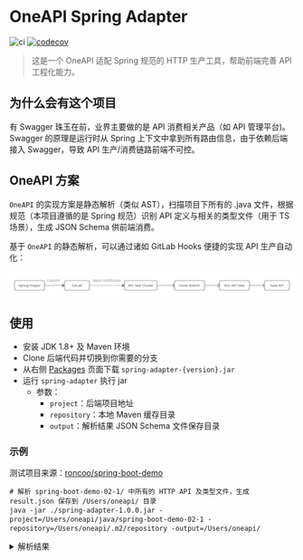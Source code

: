 # OneAPI Spring Adapter

![ci](https://github.com/tudou527/oneapi-spring-adapter/actions/workflows/workflow.yml/badge.svg)
[![codecov](https://codecov.io/gh/tudou527/oneapi-spring-adapter/branch/master/graph/badge.svg)](https://codecov.io/gh/tudou527/oneapi-spring-adapter)

> 这是一个 OneAPI 适配 Spring 规范的 HTTP 生产工具，帮助前端完善 API 工程化能力。

## 为什么会有这个项目
有 Swagger 珠玉在前，业界主要做的是 API 消费相关产品（如 API 管理平台)。Swagger 的原理是运行时从 Spring 上下文中拿到所有路由信息，由于依赖后端接入 Swagger，导致 API 生产/消费链路前端不可控。

## OneAPI 方案
`OneAPI` 的实现方案是静态解析（类似 AST），扫描项目下所有的 .java 文件，根据规范（本项目遵循的是 Spring 规范）识别 API 定义与相关的类型文件（用于 TS 场景），生成 JSON Schema 供前端消费。

基于 `OneAPI` 的静态解析，可以通过诸如 GitLab Hooks 便捷的实现 API 生产自动化：

<img src="https://raw.githubusercontent.com/tudou527/oneapi-spring-adapter/master/images/follow.png" width="760" />

## 使用
* 安装 JDK 1.8+ 及 Maven 环境
* Clone 后端代码并切换到你需要的分支
* 从右侧 [Packages](https://github.com/tudou527/oneapi-spring-adapter/packages/1516700) 页面下载 `spring-adapter-{version}.jar`
* 运行 `spring-adapter` 执行 jar
  * 参数：
    * `project`：后端项目地址
    * `repository`：本地 Maven 缓存目录
    * `output`：解析结果 JSON Schema 文件保存目录

### 示例
测试项目来源：[roncoo/spring-boot-demo](https://github.com/roncoo/spring-boot-demo/blob/master/spring-boot-demo-02-1/src/main/java/com/roncoo/education/controller/IndexController.java)

```
# 解析 spring-boot-demo-02-1/ 中所有的 HTTP API 及类型文件，生成 result.json 保存到 /Users/oneapi/ 目录
java -jar ./spring-adapter-1.0.0.jar -project=/Users/oneapi/java/spring-boot-demo-02-1 -repository=/Users/oneapi/.m2/repository -output=/Users/oneapi/
```

<details>
<summary>解析结果</summary>
<pre><code>
{
  "com.roncoo.education.bean.User": {
    "filePath": "/Users/oneapi/java/spring-boot-demo-02-1/src/main/java/com/roncoo/education/bean/User.java",
    "fileType": "RESOURCE",
    "packageName": "com.roncoo.education.bean",
    "description": {
      "text": "用户类",
      "tag": {
        "author": ["wujing"]
      }
    },
    "imports": ["java.util.Date", "com.roncoo.education.bean.User"],
    "class": {
      "name": "User",
      "classPath": "com.roncoo.education.bean.User",
      "description": {
        "text": "用户类",
        "tag": {
          "author": ["wujing"]
        }
      },
      "annotations": [],
      "isEnum": false,
      "isInterface": false,
      "isAbstract": false,
      "isPrivate": false,
      "isPublic": true,
      "fields": [{
        "name": "id",
        "type": {
          "name": "int",
          "classPath": "int"
        },
        "defaultValue": "",
        "isPrivate": true,
        "isPublic": false,
        "isProtected": false,
        "description": {
          "text": "用户 Id",
          "tag": {}
        },
        "annotations": []
      }, {
        "name": "name",
        "type": {
          "name": "String",
          "classPath": "java.lang.String"
        },
        "defaultValue": "",
        "isPrivate": true,
        "isPublic": false,
        "isProtected": false,
        "description": {
          "text": "用户名",
          "tag": {}
        },
        "annotations": []
      }, {
        "name": "date",
        "type": {
          "name": "Date",
          "classPath": "java.util.Date"
        },
        "defaultValue": "",
        "isPrivate": true,
        "isPublic": false,
        "isProtected": false,
        "description": {
          "text": "注册时间",
          "tag": {}
        },
        "annotations": []
      }],
      "methods": []
    }
  },
  "com.roncoo.education.controller.IndexController": {
    "filePath": "/Users/oneapi/java/spring-boot-demo-02-1/src/main/java/com/roncoo/education/controller/IndexController.java",
    "fileType": "ENTRY",
    "packageName": "com.roncoo.education.controller",
    "description": {
      "text": "spring-boot-demo-2-1",
      "tag": {
        "author": ["wujing"]
      }
    },
    "imports": ["java.util.Date", "java.util.HashMap", "org.springframework.web.bind.annotation.PathVariable", "org.springframework.web.bind.annotation.RequestMapping", "org.springframework.web.bind.annotation.RequestParam", "org.springframework.web.bind.annotation.RestController", "com.roncoo.education.bean.User", "com.roncoo.education.controller.IndexController"],
    "class": {
      "name": "IndexController",
      "classPath": "com.roncoo.education.controller.IndexController",
      "description": {
        "text": "spring-boot-demo-2-1",
        "tag": {
          "author": ["wujing"]
        }
      },
      "annotations": [{
        "name": "RestController",
        "classPath": "org.springframework.web.bind.annotation.RestController",
        "fields": []
      }, {
        "name": "RequestMapping",
        "classPath": "org.springframework.web.bind.annotation.RequestMapping",
        "fields": [{
          "name": "value",
          "type": "Constant",
          "array": false,
          "value": "/index"
        }]
      }],
      "isEnum": false,
      "isInterface": false,
      "isAbstract": false,
      "isPrivate": false,
      "isPublic": true,
      "fields": [],
      "methods": [{
        "name": "index",
        "description": {
          "tag": {}
        },
        "annotations": [{
          "name": "RequestMapping",
          "classPath": "org.springframework.web.bind.annotation.RequestMapping",
          "fields": []
        }],
        "parameters": [],
        "return": {
          "name": "String",
          "classPath": "java.lang.String"
        }
      }, {
        "name": "get",
        "description": {
          "tag": {}
        },
        "annotations": [{
          "name": "RequestMapping",
          "classPath": "org.springframework.web.bind.annotation.RequestMapping",
          "fields": [{
            "name": "value",
            "type": "Constant",
            "array": false,
            "value": "/get"
          }]
        }],
        "parameters": [{
          "name": "name",
          "type": {
            "name": "String",
            "classPath": "java.lang.String"
          },
          "description": {
            "tag": {}
          },
          "annotations": [{
            "name": "RequestParam",
            "classPath": "org.springframework.web.bind.annotation.RequestParam",
            "fields": []
          }]
        }],
        "return": {
          "name": "HashMap",
          "classPath": "java.util.HashMap",
          "items": [{
            "name": "String",
            "classPath": "java.lang.String"
          }, {
            "name": "Object",
            "classPath": "java.lang.Object"
          }]
        }
      }, {
        "name": "getUser",
        "description": {
          "tag": {}
        },
        "annotations": [{
          "name": "RequestMapping",
          "classPath": "org.springframework.web.bind.annotation.RequestMapping",
          "fields": [{
            "name": "value",
            "type": "Constant",
            "array": false,
            "value": "/get/{id}/{name}"
          }]
        }],
        "parameters": [{
          "name": "id",
          "type": {
            "name": "int",
            "classPath": "int"
          },
          "description": {
            "tag": {}
          },
          "annotations": [{
            "name": "PathVariable",
            "classPath": "org.springframework.web.bind.annotation.PathVariable",
            "fields": []
          }]
        }, {
          "name": "name",
          "type": {
            "name": "String",
            "classPath": "java.lang.String"
          },
          "description": {
            "tag": {}
          },
          "annotations": [{
            "name": "PathVariable",
            "classPath": "org.springframework.web.bind.annotation.PathVariable",
            "fields": []
          }]
        }],
        "return": {
          "name": "User",
          "classPath": "com.roncoo.education.bean.User"
        }
      }]
    }
  }
}
</code></pre>
</code>
</details>

